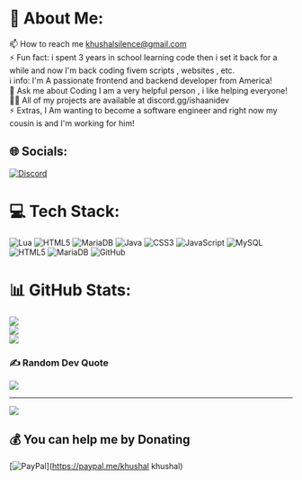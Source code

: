 # 💫 About Me:
📫 How to reach me khushalsilence@gmail.com<br>⚡ Fun fact: i spent 3 years in school learning code then i set it back for a while and now I'm back coding fivem scripts , websites , etc.<br>  ℹ️   info: I'm A passionate frontend and backend developer from America!<br>💬 Ask me about Coding I am a very helpful person , i like helping everyone!<br>👨‍💻 All of my projects are available at discord.gg/ishaanidev<br>⚡ Extras, I Am wanting to become a software engineer and right now my cousin is and I'm working for him!<br>


## 🌐 Socials:
[![Discord](https://img.shields.io/badge/Discord-%237289DA.svg?logo=discord&logoColor=white)](https://discord.gg/discord.gg/ishaanidev) 

# 💻 Tech Stack:
 ![Lua](https://img.shields.io/badge/lua-%232C2D72.svg?style=for-the-badge&logo=lua&logoColor=white) ![HTML5](https://img.shields.io/badge/html5-%23E34F26.svg?style=for-the-badge&logo=html5&logoColor=white) ![MariaDB](https://img.shields.io/badge/MariaDB-003545?style=for-the-badge&logo=mariadb&logoColor=white) ![Java](https://img.shields.io/badge/java-%23ED8B00.svg?style=for-the-badge&logo=openjdk&logoColor=white) ![CSS3](https://img.shields.io/badge/css3-%231572B6.svg?style=for-the-badge&logo=css3&logoColor=white) ![JavaScript](https://img.shields.io/badge/javascript-%23323330.svg?style=for-the-badge&logo=javascript&logoColor=%23F7DF1E) ![MySQL](https://img.shields.io/badge/mysql-4479A1.svg?style=for-the-badge&logo=mysql&logoColor=white) ![HTML5](https://img.shields.io/badge/html5-%23E34F26.svg?style=for-the-badge&logo=html5&logoColor=white) ![MariaDB](https://img.shields.io/badge/MariaDB-003545?style=for-the-badge&logo=mariadb&logoColor=white) ![GitHub](https://img.shields.io/badge/github-%23121011.svg?style=for-the-badge&logo=github&logoColor=white)
# 📊 GitHub Stats:
![](https://github-readme-stats.vercel.app/api?username=Ishaanicfx&theme=dark&hide_border=false&include_all_commits=false&count_private=false)<br/>
![](https://github-readme-streak-stats.herokuapp.com/?user=Ishaanicfx&theme=dark&hide_border=false)<br/>
![](https://github-readme-stats.vercel.app/api/top-langs/?username=Ishaanicfx&theme=dark&hide_border=false&include_all_commits=false&count_private=false&layout=compact)

### ✍️ Random Dev Quote
![](https://quotes-github-readme.vercel.app/api?type=horizontal&theme=radical)

---
[![](https://visitcount.itsvg.in/api?id=Ishaanicfx&icon=0&color=0)](https://visitcount.itsvg.in)

  ## 💰 You can help me by Donating
  [![PayPal](https://img.shields.io/badge/PayPal-00457C?style=for-the-badge&logo=paypal&logoColor=white)](https://paypal.me/khushal khushal) 

  
<!-- Proudly created with GPRM ( https://gprm.itsvg.in ) -->
